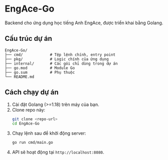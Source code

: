 # EngAce-Go

Backend cho ứng dụng học tiếng Anh EngAce, được triển khai bằng Golang.

## Cấu trúc dự án
```
EngAce-Go/
├── cmd/            # Tệp lệnh chính, entry point
├── pkg/            # Logic chính của ứng dụng
├── internal/       # Các gói chỉ dùng trong dự án
├── go.mod          # Module Go
├── go.sum          # Phụ thuộc
└── README.md
```

## Cách chạy dự án
1. Cài đặt Golang (>=1.18) trên máy của bạn.
2. Clone repo này:
   ```bash
   git clone <repo-url>
   cd EngAce-Go
   ```
3. Chạy lệnh sau để khởi động server:
   ```bash
   go run cmd/main.go
   ```
4. API sẽ hoạt động tại `http://localhost:8080`.